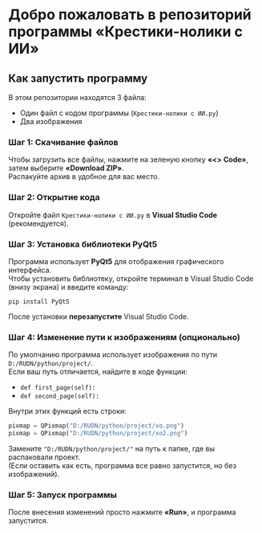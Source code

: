 

# Добро пожаловать в репозиторий программы «Крестики-нолики с ИИ»

## Как запустить программу

В этом репозитории находятся 3 файла:  
- Один файл с кодом программы (`Крестики-нолики с ИИ.py`)  
- Два изображения  

### Шаг 1: Скачивание файлов  
Чтобы загрузить все файлы, нажмите на зеленую кнопку **«<> Code»**, затем выберите **«Download ZIP»**.  
Распакуйте архив в удобное для вас место.

### Шаг 2: Открытие кода  
Откройте файл `Крестики-нолики с ИИ.py` в **Visual Studio Code** (рекомендуется).

### Шаг 3: Установка библиотеки PyQt5  
Программа использует **PyQt5** для отображения графического интерфейса.  
Чтобы установить библиотеку, откройте терминал в Visual Studio Code (внизу экрана) и введите команду:

```
pip install PyQt5
```

После установки **перезапустите** Visual Studio Code.

### Шаг 4: Изменение пути к изображениям (опционально)  
По умолчанию программа использует изображения по пути `D:/RUDN/python/project/`.  
Если ваш путь отличается, найдите в коде функции:  
- `def first_page(self):`  
- `def second_page(self):`  

Внутри этих функций есть строки:

```python
pixmap = QPixmap("D:/RUDN/python/project/xo.png")
pixmap = QPixmap("D:/RUDN/python/project/xo2.png")
```

Замените `"D:/RUDN/python/project/"` на путь к папке, где вы распаковали проект.  
(Если оставить как есть, программа все равно запустится, но без изображений).

### Шаг 5: Запуск программы  
После внесения изменений просто нажмите **«Run»**, и программа запустится.

